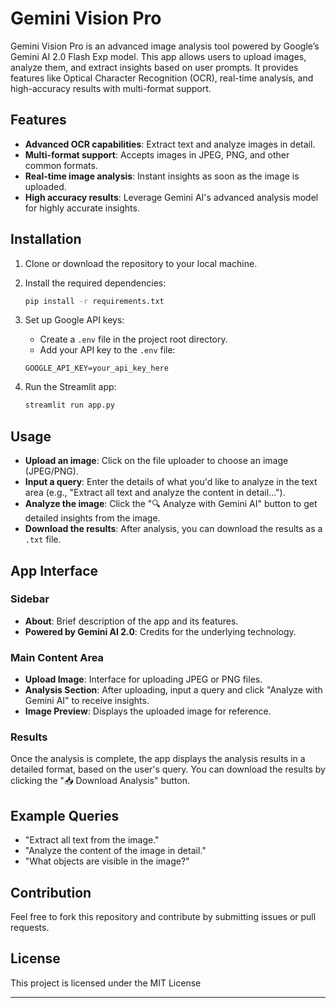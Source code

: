 # Gemini Vision Pro

Gemini Vision Pro is an advanced image analysis tool powered by Google’s Gemini AI 2.0 Flash Exp model. This app allows users to upload images, analyze them, and extract insights based on user prompts. It provides features like Optical Character Recognition (OCR), real-time analysis, and high-accuracy results with multi-format support.

## Features

- **Advanced OCR capabilities**: Extract text and analyze images in detail.
- **Multi-format support**: Accepts images in JPEG, PNG, and other common formats.
- **Real-time image analysis**: Instant insights as soon as the image is uploaded.
- **High accuracy results**: Leverage Gemini AI's advanced analysis model for highly accurate insights.

## Installation

1. Clone or download the repository to your local machine.
2. Install the required dependencies:

    ```bash
    pip install -r requirements.txt
    ```

3. Set up Google API keys:
   - Create a `.env` file in the project root directory.
   - Add your API key to the `.env` file:

    ```env
    GOOGLE_API_KEY=your_api_key_here
    ```

4. Run the Streamlit app:

    ```bash
    streamlit run app.py
    ```

## Usage

- **Upload an image**: Click on the file uploader to choose an image (JPEG/PNG).
- **Input a query**: Enter the details of what you'd like to analyze in the text area (e.g., "Extract all text and analyze the content in detail...").
- **Analyze the image**: Click the "🔍 Analyze with Gemini AI" button to get detailed insights from the image.
- **Download the results**: After analysis, you can download the results as a `.txt` file.

## App Interface

### Sidebar

- **About**: Brief description of the app and its features.
- **Powered by Gemini AI 2.0**: Credits for the underlying technology.

### Main Content Area

- **Upload Image**: Interface for uploading JPEG or PNG files.
- **Analysis Section**: After uploading, input a query and click "Analyze with Gemini AI" to receive insights.
- **Image Preview**: Displays the uploaded image for reference.

### Results

Once the analysis is complete, the app displays the analysis results in a detailed format, based on the user's query. You can download the results by clicking the "📥 Download Analysis" button.

## Example Queries

- "Extract all text from the image."
- "Analyze the content of the image in detail."
- "What objects are visible in the image?"
  
## Contribution

Feel free to fork this repository and contribute by submitting issues or pull requests.

## License

This project is licensed under the MIT License

---

